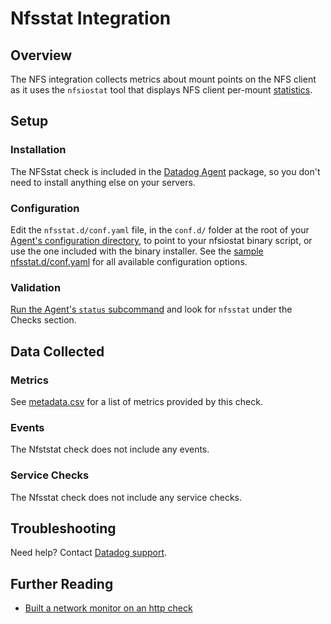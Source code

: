 # Nfsstat Integration

## Overview

The NFS integration collects metrics about mount points on the NFS client as it uses the `nfsiostat` tool that displays NFS client per-mount [statistics][1].

## Setup
### Installation

The NFSstat check is included in the [Datadog Agent][2] package, so you don't need to install anything else on your servers.

### Configuration

Edit the `nfsstat.d/conf.yaml` file, in the `conf.d/` folder at the root of your [Agent's configuration directory][3], to point to your nfsiostat binary script, or use the one included with the binary installer. See the [sample nfsstat.d/conf.yaml][4] for all available configuration options.

### Validation

[Run the Agent's `status` subcommand][5] and look for `nfsstat` under the Checks section.

## Data Collected
### Metrics
See [metadata.csv][6] for a list of metrics provided by this check.

### Events
The Nfststat check does not include any events.

### Service Checks
The Nfsstat check does not include any service checks.

## Troubleshooting
Need help? Contact [Datadog support][7].

## Further Reading

* [Built a network monitor on an http check][8]


[1]: http://man7.org/linux/man-pages/man8/nfsiostat.8.html
[2]: https://app.datadoghq.com/account/settings#agent
[3]: https://docs.datadoghq.com/agent/faq/agent-configuration-files/#agent-configuration-directory
[4]: https://github.com/DataDog/integrations-core/blob/master/nfsstat/datadog_checks/nfsstat/data/conf.yaml.example
[5]: https://docs.datadoghq.com/agent/faq/agent-commands/#agent-status-and-information
[6]: https://github.com/DataDog/integrations-core/blob/master/nfsstat/metadata.csv
[7]: https://docs.datadoghq.com/help
[8]: https://docs.datadoghq.com/monitors/monitor_types/network
